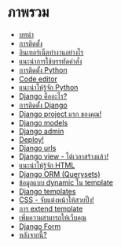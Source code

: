 # ภาพรวม

*   [บทนำ][1]
*   [การติดตั้ง][2]
*   [อินเทอร์เน็ตทำงานอย่างไร][3]
*   [แนะนำการใช้บรรทัดคำสั่ง][4]
*   [การติดตั้ง Python][5]
*   [Code editor][6]
*   [แนะนำให้รู้จัก Python][7]
*   [Django คืออะไร?][8]
*   [การติดตั้ง Django][9]
*   [Django project แรก ของคุณ!][10]
*   [Django models][11]
*   [Django admin][12]
*   [Deploy!][13]
*   [Django urls][14]
*   [Django view - ได้เวลาสร้างแล้ว!][15]
*   [แนะนำให้รู้จัก HTML][16]
*   [Django ORM (Querysets)][17]
*   [ข้อมูลแบบ dynamic ใน template][18]
*   [Django templates][19]
*   [CSS - จับแต่งหน้าให้สวยปิ๊ง!][20]
*   [การ extend template][21]
*   [เพิ่มความสามารถให้เว็บคุณ][22]
*   [Django Form][23]
*   [หลังจากนี้?][24]

 [1]: README.md
 [2]: installation/README.md
 [3]: how_the_internet_works/README.md
 [4]: intro_to_command_line/README.md
 [5]: python_installation/README.md
 [6]: code_editor/README.md
 [7]: python_introduction/README.md
 [8]: django/README.md
 [9]: django_installation/README.md
 [10]: django_start_project/README.md
 [11]: django_models/README.md
 [12]: django_admin/README.md
 [13]: deploy/README.md
 [14]: django_urls/README.md
 [15]: django_views/README.md
 [16]: html/README.md
 [17]: django_orm/README.md
 [18]: dynamic_data_in_templates/README.md
 [19]: django_templates/README.md
 [20]: css/README.md
 [21]: template_extending/README.md
 [22]: extend_your_application/README.md
 [23]: django_forms/README.md
 [24]: whats_next/README.md